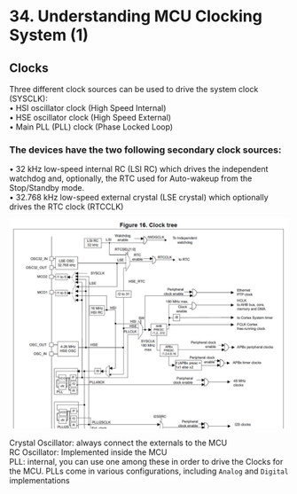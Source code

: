 # 34. Understanding MCU Clocking System (1)



## Clocks

Three different clock sources can be used to drive the system clock (SYSCLK):  
• HSI oscillator clock  (High Speed Internal)  
• HSE oscillator clock  (High Speed External)  
• Main PLL (PLL) clock (Phase Locked Loop)   

### The devices have the two following secondary clock sources:

• 32 kHz low-speed internal RC (LSI RC) which drives the independent watchdog and,
optionally, the RTC used for Auto-wakeup from the Stop/Standby mode.  
• 32.768 kHz low-speed external crystal (LSE crystal) which optionally drives the RTC
clock (RTCCLK)  

![01](https://github.com/knightsummon/Mastering-Microcontroller-and-Embedded-Driver-Development/blob/main/9.%20Understanding%20MCU%20Clocks%20and%20Details/34.%20Understanding%20MCU%20Clocking%20System%20(1).assets/01.jpg)

Crystal Oscillator: always connect the externals to the MCU  
RC Oscillator: Implemented inside the MCU  
PLL: internal, you can use one among these in order to drive the Clocks for the MCU. PLLs come in various configurations, including `Analog` and `Digital` implementations

